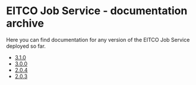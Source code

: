 
# EITCO Job Service - documentation archive

Here you can find documentation for any version of the EITCO Job Service deployed so far.

 * [3.1.0](archive/3.1.0)
 * [3.0.0](archive/3.0.0)
 * [2.0.4](archive/2.0.4)
 * [2.0.3](archive/2.0.3)
